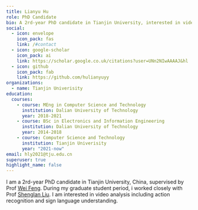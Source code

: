 ```yaml
---
title: Lianyu Hu
role: PhD Candidate
bio: A 2rd-year PhD candidate in Tianjin University, interested in video analysis .
social:
  - icon: envelope
    icon_pack: fas
    link: /#contact
  - icon: google-scholar
    icon_pack: ai
    link: https://scholar.google.co.uk/citations?user=UNn2NIwAAAAJ&hl
  - icon: github
    icon_pack: fab
    link: https://github.com/hulianyuyy
organizations:
  - name: Tianjin Univerisity
education:
  courses:
    - course: MEng in Computer Science and Technology
      institution: Dalian University of Technology
      year: 2018-2021
    - course: BSc in Electronics and Information Engineering
      institution: Dalian University of Technology
      year: 2014-2018
    - course: Computer Science and Technology
      institution: Tianjin Univerisity
      year: "2021-now"
email: hly2021@tju.edu.cn
superuser: true
highlight_name: false
---
```

I am a 2rd-year PhD candidate in Tianjin University, China, supervised by Prof [Wei Feng](https://scholar.google.com/citations?user=7ory1i8AAAAJ&hl=zh-CN&oi=ao). During my graduate student period, i worked closely with Prof [Shenglan Liu](https://scholar.google.com/citations?hl=zh-CN&user=MtbsE3YAAAAJ). I am interested in video analysis including action recognition and sign language understanding.

<!--
{{< icon name="download" pack="fas" >}} Download my {{< staticref "media/demo_resume.pdf" "newtab" >}}resumé{{< /staticref >}}.
-->
